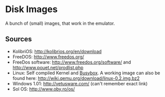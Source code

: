 Disk Images
=

A bunch of (small) images, that work in the emulator.

Sources
-

- KolibriOS: http://kolibrios.org/en/download
- FreeDOS: http://www.freedos.org/  
- FreeDos software: http://www.freedos.org/software/ and http://www.pouet.net/prodlist.php
- Linux: Self compiled Kernel and [Busybox](http://www.busybox.net/). A working
  image can also be found here: http://wiki.qemu.org/download/linux-0.2.img.bz2
- Windows 1.01: http://vetusware.com/ (can't remember exact link)
- Sol OS: http://www.oby.ro/os/

